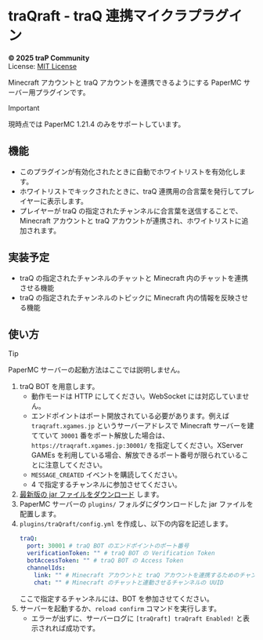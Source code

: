 # traQraft - traQ 連携マイクラプラグイン

**&copy; 2025 traP Community**  
License: [MIT License](LICENSE)

Minecraft アカウントと traQ アカウントを連携できるようにする PaperMC サーバー用プラグインです。

> [!Important]
> 現時点では PaperMC 1.21.4 のみをサポートしています。

## 機能

- このプラグインが有効化されたときに自動でホワイトリストを有効化します。
- ホワイトリストでキックされたときに、traQ 連携用の合言葉を発行してプレイヤーに表示します。
- プレイヤーが traQ の指定されたチャンネルに合言葉を送信することで、Minecraft アカウントと traQ アカウントが連携され、ホワイトリストに追加されます。

## 実装予定

- traQ の指定されたチャンネルのチャットと Minecraft 内のチャットを連携させる機能
- traQ の指定されたチャンネルのトピックに Minecraft 内の情報を反映させる機能

## 使い方

> [!Tip]
> PaperMC サーバーの起動方法はここでは説明しません。

1. traQ BOT を用意します。
    - 動作モードは HTTP にしてください。WebSocket には対応していません。
    - エンドポイントはポート開放されている必要があります。例えば `traqraft.xgames.jp` というサーバーアドレスで Minecraft サーバーを建てていて `30001` 番をポート解放した場合は、`https://traqraft.xgames.jp:30001/` を指定してください。XServer GAMEs を利用している場合、解放できるポート番号が限られていることに注意してください。
    - `MESSAGE_CREATED` イベントを購読してください。
    - 4 で指定するチャンネルに参加させてください。
2. [最新版の jar ファイルをダウンロード](https://github.com/traP-jp/traQraft/releases/latest) します。
3. PaperMC サーバーの `plugins/` フォルダにダウンロードした jar ファイルを配置します。
4. `plugins/traQraft/config.yml` を作成し、以下の内容を記述します。
    ```yaml
    traQ:
      port: 30001 # traQ BOT のエンドポイントのポート番号
      verificationToken: "" # traQ BOT の Verification Token
      botAccessToken: "" # traQ BOT の Access Token
      channelIds:
        link: "" # Minecraft アカウントと traQ アカウントを連携するためのチャンネルの UUID
        chat: "" # Minecraft のチャットと連動させるチャンネルの UUID
    ```
    ここで指定するチャンネルには、BOT を参加させてください。
5. サーバーを起動するか、`reload confirm` コマンドを実行します。
    - エラーが出ずに、サーバーログに `[traQraft] traQraft Enabled!` と表示されれば成功です。
